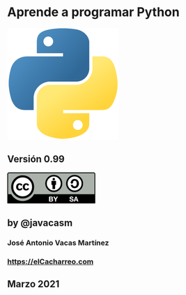 # Aprende a programar Python 

![Logo Python](./images/python-logo.png)

## Versión 0.99



![Licencia CC by SA](./images/Licencia_CC_peque.png) 

## by @javacasm


### José Antonio Vacas Martínez

### https://elCacharreo.com



## Marzo 2021
